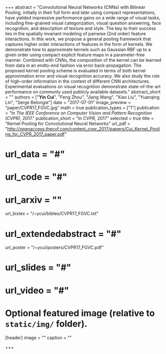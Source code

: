 +++
abstract = "Convolutional Neural Networks (CNNs) with Bilinear Pooling, initially in their full form and later using compact representations, have yielded impressive performance gains on a wide range of visual tasks, including fine-grained visual categorization, visual question answering, face recognition, and description of texture and style. The key to their success lies in the spatially invariant modeling of pairwise (2nd order) feature interactions. In this work, we propose a general pooling framework that captures higher order interactions of features in the form of kernels. We demonstrate how to approximate kernels such as Gaussian RBF up to a given order using compact explicit feature maps in a parameter-free manner. Combined with CNNs, the composition of the kernel can be learned from data in an endto-end fashion via error back-propagation. The proposed kernel pooling scheme is evaluated in terms of both kernel approximation error and visual recognition accuracy. We also study the role of high-order information in the context of different CNN architectures. Experimental evaluations on visual recognition demonstrate state-of-the-art performance on commonly used publicly available datasets."
abstract_short = ""
authors = ["**Yin Cui**", "Feng Zhou", "Jiang Wang", "Xiao Liu", "Yuanqing Lin", "Serge Belongie"]
date = "2017-07-01"
image_preview = "paper/CVPR17_FGVC.jpg"
math = true
publication_types = ["1"]
publication = "In *The IEEE Conference on Computer Vision and Pattern Recognition (CVPR)*, 2017."
publication_short = "In *CVPR*, 2017"
selected = true
title = "Kernel Pooling for Convolutional Neural Networks"
url_pdf = "http://openaccess.thecvf.com/content_cvpr_2017/papers/Cui_Kernel_Pooling_for_CVPR_2017_paper.pdf"
# url_data = "#"
# url_code = "#"
# url_arxiv = ""
url_bixtex = "/~ycui/bibtex/CVPR17_FGVC.txt"
# url_extendedabstract = "#"
url_poster = "/~ycui/posters/CVPR17_FGVC.pdf"
# url_slides = "#"
# url_video = "#"

# Optional featured image (relative to `static/img/` folder).
[header]
image = ""
caption = ""

+++
